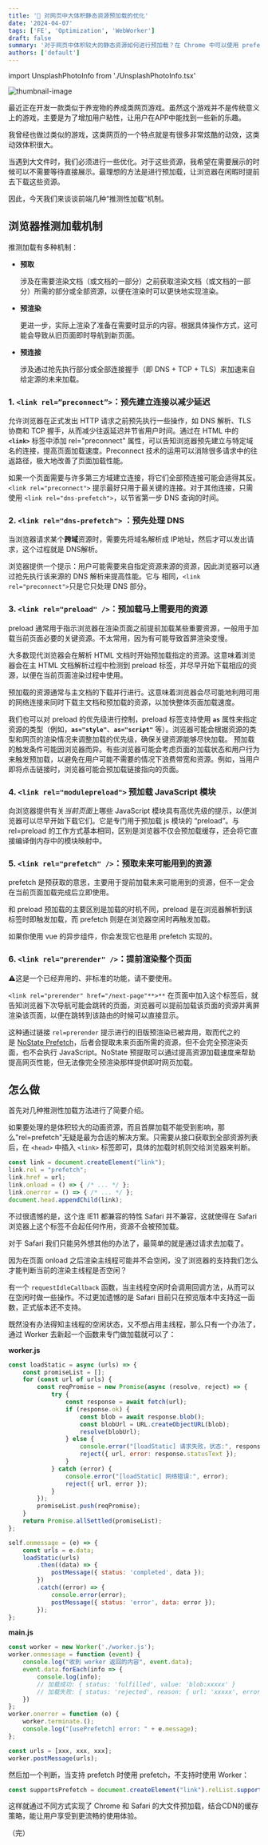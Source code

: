 ```yaml
---
title: '🫳 对网页中大体积静态资源预加载的优化'
date: '2024-04-07'
tags: ['FE', 'Optimization', 'WebWorker']
draft: false
summary: '对于网页中体积较大的静态资源如何进行预加载？在 Chrome 中可以使用 prefetch， 而在 Safari 中可以使用 Worker 新起一个线程进行加载 …'
authors: ['default']
---
```


import UnsplashPhotoInfo from './UnsplashPhotoInfo.tsx'

![thumbnail-image](/static/images/blog/202404/Static_Resource_Prefetch/michael-lee-nwxwMWXLRpo-unsplash.jpg)

<UnsplashPhotoInfo photoURL="https://unsplash.com/photos/white-cross-and-two-brown-horses-ahead-nwxwMWXLRpo" author="Michael Lee" />

最近正在开发一款类似于养宠物的养成类网页游戏。虽然这个游戏并不是传统意义上的游戏，主要是为了增加用户粘性，让用户在APP中能找到一些新的乐趣。

我曾经也做过类似的游戏，这类网页的一个特点就是有很多非常炫酷的动效，这类动效体积很大。

当遇到大文件时，我们必须进行一些优化。对于这些资源，我希望在需要展示的时候可以不需要等待直接展示。最理想的方法是进行预加载，让浏览器在闲暇时提前去下载这些资源。

因此，今天我们来谈谈前端几种“推测性加载”机制。

## 浏览器推测加载机制

推测加载有多种机制：

- **预取**
    
    涉及在需要渲染文档（或文档的一部分）之前获取渲染文档（或文档的一部分）所需的部分或全部资源，以便在渲染时可以更快地实现渲染。
    
- **预渲染**
    
    更进一步，实际上渲染了准备在需要时显示的内容。根据具体操作方式，这可能会导致从旧页面即时导航到新页面。
    
- **预连接**
    
    涉及通过抢先执行部分或全部连接握手（即 DNS + TCP + TLS）来加速来自给定源的未来加载。
    

### **1. `<link rel=”preconnect”>`：预先建立连接以减少延迟**

允许浏览器在正式发出 HTTP 请求之前预先执行一些操作，如 DNS 解析、TLS 协商和 TCP 握手，从而减少往返延迟并节省用户时间。通过在 HTML 中的 **`<link>`** 标签中添加 rel="preconnect" 属性，可以告知浏览器预先建立与特定域名的连接，提高页面加载速度。Preconnect 技术的运用可以消除很多请求中的往返路径，极大地改善了页面加载性能。

如果一个页面需要与许多第三方域建立连接，将它们全部预连接可能会适得其反。`<link rel="preconnect">` 提示最好只用于最关键的连接。对于其他连接，只需使用 `<link rel="dns-prefetch">`，以节省第一步 DNS 查询的时间。

### **2. `<link rel="dns-prefetch">` ：预先处理 DNS**

当浏览器请求某个**跨域**资源时，需要先将域名解析成 IP地址，然后才可以发出请求，这个过程就是 DNS解析。

浏览器提供一个提示：用户可能需要来自指定资源来源的资源，因此浏览器可以通过抢先执行该来源的 DNS 解析来提高性能。它与 相同，`<link rel="preconnect">`只是它只处理 DNS 部分。

### 3. `<link rel="preload" />`：预加载马上需要用的资源

preload 通常用于指示浏览器在渲染页面之前提前加载某些重要资源，一般用于加载当前页面必要的关键资源。不太常用，因为有可能导致首屏渲染变慢。

大多数现代浏览器会在解析 HTML 文档时开始预加载指定的资源。这意味着浏览器会在主 HTML 文档解析过程中检测到 preload 标签，并尽早开始下载相应的资源，以便在当前页面渲染过程中使用。

 预加载的资源通常与主文档的下载并行进行。这意味着浏览器会尽可能地利用可用的网络连接来同时下载主文档和预加载的资源，以加快整体页面加载速度。

我们也可以对 preload 的优先级进行控制，preload 标签支持使用 **`as`** 属性来指定资源的类型（例如，**`as="style"`**、**`as="script"`** 等）。浏览器可能会根据资源的类型和网页的渲染情况来调整加载的优先级，确保关键资源能够尽快加载。 预加载的触发条件可能因浏览器而异。有些浏览器可能会考虑页面的加载状态和用户行为来触发预加载，以避免在用户可能不需要的情况下浪费带宽和资源。例如，当用户即将点击链接时，浏览器可能会预加载链接指向的页面。

### **4. `<link rel="modulepreload">` 预加载 JavaScript 模块**

向浏览器提供有关*当前页面*上哪些 JavaScript 模块具有高优先级的提示，以便浏览器可以尽早开始下载它们。它是专门用于预加载 js 模块的 “preload”。与 rel=preload 的工作方式基本相同，区别是浏览器不仅会预加载缓存，还会将它直接编译倒内存中的模块映射中。

### **5. `<link rel="prefetch" />`：预取未来可能用到的资源**

prefetch 是预获取的意思，主要用于提前加载未来可能用到的资源，但不一定会在当前页面加载完成后立即使用。

和 preload 预加载的主要区别是加载的时机不同，preload 是在浏览器解析到该标签时即触发加载，而 prefetch 则是在浏览器空闲时再触发加载。

如果你使用 vue 的异步组件，你会发现它也是用 prefetch 实现的。

### **6. `<link rel="prerender" />`：提前渲染整个页面**

⚠️这是一个已经弃用的、非标准的功能，请不要使用。

`<link rel="prerender" href="/next-page"**>**` 在页面中加入这个标签后，就告知浏览器下次导航可能会跳转的页面，浏览器可以提前加载该页面的资源并离屏渲染该页面，以便在跳转到该路由的时候可以直接显示。

这种通过链接 `rel=prerender` 提示进行的旧版预渲染已被弃用，取而代之的是 [NoState Prefetch](https://developer.chrome.com/blog/nostate-prefetch?hl=zh-cn)，后者会提取未来页面所需的资源，但不会完全预渲染页面，也不会执行 JavaScript。NoState 预提取可以通过提高资源加载速度来帮助提高网页性能，但无法像完全预渲染那样提供即时网页加载。

## 怎么做

首先对几种推测性加载方法进行了简要介绍。

如果要处理的是体积较大的动画资源，而且首屏加载不能受到影响，那么"rel=prefetch"无疑是最为合适的解决方案。只需要从接口获取到全部资源列表后，在 `<head>` 中插入 `<link>` 标签即可，具体的加载时机则交给浏览器来判断。

```jsx
const link = document.createElement("link");
link.rel = "prefetch";
link.href = url;
link.onload = () => { /* ... */ };
link.onerror = () => { /* ... */ };
document.head.appendChild(link);
```

不过很遗憾的是，这个连 IE11 都兼容的特性 Safari 并不兼容，这就使得在 Safari 浏览器上这个标签不会起任何作用，资源不会被预加载。

对于 Safari 我们只能另外想其他的办法了，最简单的就是通过请求去加载了。

因为在页面 onload 之后渲染主线程可能并不会空闲，没了浏览器的支持我们怎么才能判断当前的渲染主线程是否空闲？

有一个 `requestIdleCallback` 函数，当主线程空闲时会调用回调方法，从而可以在空闲时做一些操作。不过更加遗憾的是 Safari 目前只在预览版本中支持这一函数，正式版本还不支持。

既然没有办法得知主线程的空闲状态，又不想占用主线程，那么只有一个办法了，通过 Worker 去新起一个函数来专门做加载就可以了：

**worker.js**

```jsx
const loadStatic = async (urls) => {
    const promiseList = [];
    for (const url of urls) {
        const reqPromise = new Promise(async (resolve, reject) => {
            try {
                const response = await fetch(url);
                if (response.ok) {
                    const blob = await response.blob();
                    const blobUrl = URL.createObjectURL(blob);
                    resolve(blobUrl);
                } else {
                    console.error("[loadStatic] 请求失败，状态:", response.status);
                    reject({ url, error: response.statusText });
                }
            } catch (error) {
                console.error("[loadStatic] 网络错误:", error);
                reject({ url, error });
            }
        });
        promiseList.push(reqPromise);
    }
    return Promise.allSettled(promiseList);
};

self.onmessage = (e) => {
    const urls = e.data;
    loadStatic(urls)
        .then((data) => {
            postMessage({ status: 'completed', data });
        })
        .catch((error) => {
            console.error(error);
            postMessage({ status: 'error', data: error });
        });
};

```

**main.js**

```jsx
const worker = new Worker('./worker.js');
worker.onmessage = function (event) {
    console.log("收到 worker 返回的内容", event.data);
    event.data.forEach(info => {
	    console.log(info);
	    // 加载成功: { status: 'fulfilled', value: 'blob:xxxxx' }
	    // 加载失败: { status: 'rejected', reason: { url: 'xxxxx', error: 'Not Found' } }
    })
};
worker.onerror = function (e) {
    worker.terminate.();
    console.log("[usePrefetch] error: " + e.message);
};

const urls = [xxx, xxx, xxx];
worker.postMessage(urls);
```

然后加一个判断，当支持 prefetch 时使用 prefetch，不支持时使用 Worker：

```jsx
const supportsPrefetch = document.createElement("link").relList.supports("prefetch");
```

这样就通过不同方式实现了 Chrome 和 Safari 的大文件预加载，结合CDN的缓存策略，能让用户享受到更流畅的使用体验。

（完）